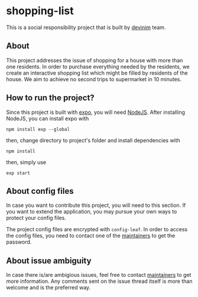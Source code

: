 # shopping-list
This is a social responsibility project that is built by [devinim](https://devin.im) team.

## About
This project addresses the issue of shopping for a house with more than one residents. In order to purchase everything needed by the residents, we create an interactive shopping list which might be filled by residents of the house. We aim to achieve no second trips to supermarket in 10 minutes.

## How to run the project?
Since this project is built with [expo](https://expo.io), you will need [NodeJS](https://nodejs.org/).
After installing NodeJS, you can install expo with

```
npm install exp --global
```

then, change directory to project's folder and install dependencies with
```
npm install
```

then, simply use

```
exp start
```

## About config files
In case you want to contribute this project, you will need to this section. If you want to extend the application, you may pursue your own ways to protect your config files.

The project config files are encrypted with `config-leaf`. In order to access the config files, you need to contact one of the [maintainers](MAINTAINERS.md) to get the password.

## About issue ambiguity
In case there is/are ambigious issues, feel free to contact [maintainers](MAINTAINERS.md) to get more information. Any comments sent on the issue thread itself is more than welcome and is the preferred way.
